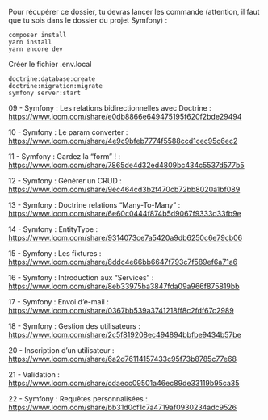 Pour récupérer ce dossier, tu devras lancer les commande (attention, il faut que tu sois dans le dossier du projet Symfony) :

    composer install
    yarn install
    yarn encore dev
    
Créer le fichier .env.local

    doctrine:database:create
    doctrine:migration:migrate
    symfony server:start 


09 - Symfony : Les relations bidirectionnelles avec Doctrine : https://www.loom.com/share/e0db8866e649475195f620f2bde29494


10 - Symfony : Le param converter : https://www.loom.com/share/4e9c9bfeb7774f5588ccd1cec95c6ec2


11 - Symfony : Gardez la “form” ! : https://www.loom.com/share/7865de4d32ed4809bc434c5537d577b5


12 - Symfony : Générer un CRUD  : https://www.loom.com/share/9ec464cd3b2f470cb72bb8020a1bf089


13 - Symfony : Doctrine relations “Many-To-Many” : https://www.loom.com/share/6e60c0444f874b5d9067f9333d33fb9e


14 - Symfony : EntityType : https://www.loom.com/share/9314073ce7a5420a9db6250c6e79cb06


15 - Symfony : Les fixtures : https://www.loom.com/share/8ddc4e66bb6647f793c7f589ef6a71a6


16 - Symfony : Introduction aux “Services” : https://www.loom.com/share/8eb33975ba3847fda09a966f875819bb


17 - Symfony : Envoi d’e-mail : https://www.loom.com/share/0367bb539a3741218ff8c2fdf67c2989



18 - Symfony : Gestion des utilisateurs : https://www.loom.com/share/2c5f819208ec494894bbfbe9434b57be



20 - Inscription d’un utilisateur : https://www.loom.com/share/6a2d76114157433c95f73b8785c77e68


21 - Validation : https://www.loom.com/share/cdaecc09501a46ec89de33119b95ca35


22 - Symfony : Requêtes personnalisées : https://www.loom.com/share/bb31d0cf1c7a4719af0930234adc9526
